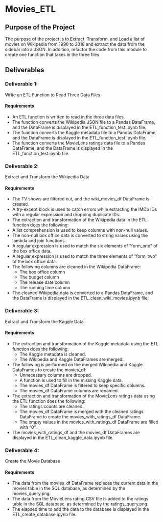 # Movies_ETL

## Purpose of the Project

The purpose of the project is to Extract, Transform, and Load a list of movies on Wikipedia from 1990 to 2018 and extract the data from the sidebar into a JSON. In addition, refactor the code from this module to create one function that takes in the three files



## Deliverables


### Deliverable 1: 
Write an ETL Function to Read Three Data Files 

#### Requirements

- An ETL function is written to read in the three data files.
- The function converts the Wikipedia JSON file to a Pandas DataFrame, and the DataFrame is displayed in the ETL_function_test.ipynb file.
- The function converts the Kaggle metadata file to a Pandas DataFrame, and the DataFrame is displayed in the ETL_function_test.ipynb file.
- The function converts the MovieLens ratings data file to a Pandas DataFrame, and the DataFrame is displayed in the ETL_function_test.ipynb file.



### Deliverable 2:
Extract and Transform the Wikipedia Data

#### Requirements
- The TV shows are filtered out, and the wiki_movies_df DataFrame is created.
- A try-except block is used to catch errors while extracting the IMDb IDs with a regular expression and dropping duplicate IDs.
- The extraction and transformation of the Wikipedia data in the ETL function does the following:
- A list comprehension is used to keep columns with non-null values. 
- The non-null box office data is converted to string values using the lambda and join functions. 
- A regular expression is used to match the six elements of "form_one" of the box office data. 
- A regular expression is used to match the three elements of "form_two" of the box office data.
- The following columns are cleaned in the Wikipedia DataFrame: 
    - The box office column
    - The budget column
    - The release date column
    - The running time column
- The cleaned Wikipedia data is converted to a Pandas DataFrame, and the DataFrame is displayed in the ETL_clean_wiki_movies.ipynb file.



### Deliverable 3:
Extract and Transform the Kaggle Data

#### Requirements
- The extraction and transformation of the Kaggle metadata using the ETL function does the following:
  - The Kaggle metadata is cleaned.
  - The Wikipedia and Kaggle DataFrames are merged.
- The following is performed on the merged Wikipedia and Kaggle DataFrames to create the movies_df:
  - Unnecessary columns are dropped.
  - A function is used to fill in the missing Kaggle data.
  - The movies_df DataFrame is filtered to keep specific columns.
  - The movies_df DataFrame columns are renamed.
- The extraction and transformation of the MovieLens ratings data using the ETL function does the following:
  - The ratings counts are cleaned.  
  - The movies_df DataFrame is merged with the cleaned ratings DataFrame to create the movies_with_ratings_df DataFrame. 
  - The empty values in the movies_with_ratings_df DataFrame are filled with “0”. 
- The movies_with_ratings_df and the movies_df DataFrames are displayed in the ETL_clean_kaggle_data.ipynb file.



### Deliverable 4:
Create the Movie Database

#### Requirements
- The data from the movies_df DataFrame replaces the current data in the movies table in the SQL database, as determined by the movies_query.png. 
- The data from the MovieLens rating CSV file is added to the ratings table in the SQL database, as determined by the ratings_query.png.
- The elapsed time to add the data to the database is displayed in the ETL_create_database.ipynb file.
